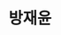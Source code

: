 ---
layout: hubs
key: Q56526297
title: 방재윤
name: 방재윤
image: 
description: 언론인
score: 0.0010605311643373926
degree: 4
---
